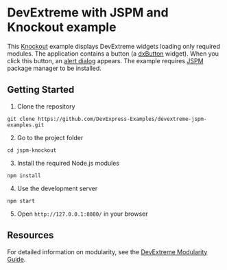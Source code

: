 # DevExtreme with JSPM and Knockout example

This [Knockout](http://knockoutjs.com/) example displays DevExtreme widgets loading only required modules. The application contains a button (a [dxButton](https://js.devexpress.com/Documentation/ApiReference/UI_Components/dxButton/) widget). When you click this button, an [alert dialog](https://js.devexpress.com/Documentation/ApiReference/Common/Utils/ui/dialog/#alertmessageHtml_title) appears. The example requires [JSPM](http://jspm.io/) package manager to be installed.

## Getting Started

1. Clone the repository
 ``` text
 git clone https://github.com/DevExpress-Examples/devextreme-jspm-examples.git
 ```

2. Go to the project folder
 ``` text
 cd jspm-knockout
 ```

3. Install the required Node.js modules
 ``` text
 npm install
 ```

4. Use the development server
 ``` text
 npm start
 ```

5. Open `http://127.0.0.1:8080/` in your browser

## Resources

For detailed information on modularity, see the [DevExtreme Modularity Guide](http://js.devexpress.com/Documentation/Guide/Common/Modularity).
